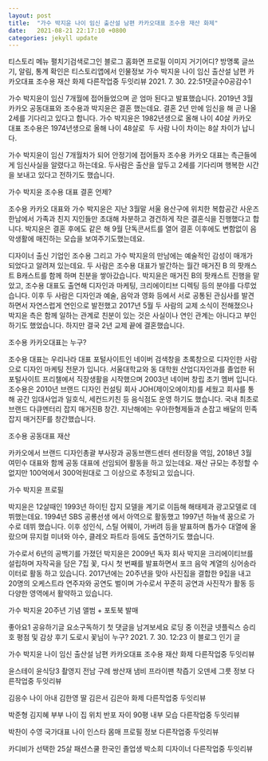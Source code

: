 ```yaml
---
layout: post
title:  "가수 박지윤 나이 임신 출산설 남편 카카오대표 조수용 재산 화제"
date:   2021-08-21 22:17:10 +0800
categories: jekyll update
---
```

티스토리 메뉴 펼치기검색로그인
블로그 홈화면
프로필 이미지
거기어디?
방명록
글쓰기, 알림, 통계 확인은 티스토리앱에서
인물정보
가수 박지윤 나이 임신 출산설 남편 카카오대표 조수용 재산 화제
다른작업중 두잇리뷰
2021. 7. 30. 22:51댓글수0공감수1

가수 박지윤이 임신 7개월에 접어들었으며 곧 엄마 된다고 발표했습니다. 2019년 3월 카카오 공동대표와 조수용과 박지윤은 결혼 했는데요. 결혼 2년 만에 임신을 해 곧 나올 2세를 기다리고 있다고 합니다.  가수 박지윤은 1982년생으로 올해 나이 40살 카카오 대표 조수용은 1974년생으로 올해 나이 48살로 ​ 두 사람 나이 차이는 8살 차이가 납니다.

 


 

가수 박지윤이 임신 7개월차가 되어 안정기에 접어들자 조수용 카카오 대표는 측근들에게 임신사실을 알렸다고 하는데요. 두사람은 출산을 앞두고 2세를 기다리며 행복한 시간을 보내고 있다고 전하기도 했습니다.

 

 

가수 박지윤 조수용 대표 결혼 언제?



 

조수용 카카오 대표와 가수 박지윤은 지난 3월말 서울 용산구에 위치한 복합공간 사운즈 한남에서 가족과 친지 지인들만  초대해 차분하고 경건하게 작은 결혼식을 진행했다고 합니다. ​박지윤은 결혼 후에도 같은 해 9월 단독콘서트를 열어 결혼 이후에도 변함없이 음악생활에 매진하는 모습을 보여주기도했는데요.

 



 

디자이너 출신 기업인 조수용 그리고 가수 박지윤의 만남에는 예술적인 감성이 매개가 되었다고 알려져 있는데요. 두 사람은 조수용 대표가 발간하는 월간 매거진 B 의 팟캐스트 B캐스트를 함께 하며 친분을 쌓아갔습니다. 박지윤은 매거진 B의 팟캐스트 진행을 맡았고, 조수용 대표도 출연해 디자인과 마케팅, 크리에이티브 디렉팅 등의 분야를 다루었습니다. 이후 두 사람은 디자인과 예술, 음악과 영화 등에서 서로 공통된 관심사를 발견하면서 자연스럽게 연인으로 발전했고 2017년 5월 두 사람의 교제 소식이 전해졌으나 박지윤 측은 함께 일하는 관계로 친분이 있는 것은 사실이나 연인 관계는 아니다고 부인하기도 했었습니다. 하지만 결국 2년 교제 끝에 결혼했습니다.

 

 

 

조수용 카카오대표는 누구?



 

조수용 대표는 우리나라 대표 포털사이트인 네이버 검색창을 초록창으로 디자인한 사람으로 디자인 마케팅 전문가 입니다. 서울대학교와 동 대학원 산업디자인과를 졸업한 뒤 포털사이트 프리챌에서 직장생활을 시작했으며 2003년 네이버 창립 초기 멤버 입니다. 조수용은 2010년 브랜드 디자인 컨설팅 회사 JOH(제이오에이치)를 세웠고 회사를 통해 공간 임대사업과 일호식, 세컨드키친 등 음식점도 운영 하기도 했습니다. 국내 최초로 브랜드 다큐멘터리 잡지 매거진B 창간. 지난해에는 우아한형제들과 손잡고 배달의 민족 잡지 매거진F를 창간했습니다.

 

 

조수용 공동대표 재산



 

카카오에서 브랜드 디자인총괄 부사장과 공동브랜드센터 센터장을 역임, 2018년 3월 여민수 대표와 함께 공동 대표에 선임되어 활동을 하고 있는데요. 재산 규모는 추정할 수 없지만 100억에서 300억원대로 그 이상으로 추정되고 있습니다.

 

 

 

가수 박지윤 프로필



 

박지윤은 12살때인 1993년 하이틴 잡지 모델을 계기로 이듬해 해태제과 광고모델로 데뷔했는데요. 1994년 SBS 공룡선생 에서 아역으로 활동했고 1997년 하늘색 꿈으로 가수로 데뷔 했습니다. 이후 성인식, 스틸 어웨이, 가버려 등을 발표하며 톱가수 대열에 올랐으며 뮤지컬 미녀와 야수, 클레오 파트라 등에도 출연하기도 했습니다.

 



 

가수로서 6년의 공백기를 가졌던 박지윤은 2009년 독자 회사 박지윤 크리에이티브를 설립하며 자작곡을 담은 7집 꽃, 다시 첫 번째를 발표하면서 포크 음악 계열의 싱어송라이터로 활동 하고 있습니다. 2017년에는 20주년을 맞아 사진집을 결합한 9집을 내고 20명의 오케스트라 연주자와 공연도 벌이며  가수로서 꾸준히 공연과 사진작가 활동 등 다양한 영역에서 활약하고 있습니다.

 

 

가수 박지윤 20주년 기념 앨범 + 포토북 발매








 


좋아요1
공유하기글 요소구독하기
첫 댓글을 남겨보세요
로딩 중
이전글
넷플릭스 승리호 평점 및 감상 후기 도로시 꽃님이 누구?
2021. 7. 30. 12:23
이 블로그 인기 글

가수 박지윤 나이 임신 출산설 남편 카카오대표 조수용 재산 화제
다른작업중 두잇리뷰

윤스테이 윤식당3 촬영지 전남 구례 쌍산재 냄비 프라이팬 착즙기 오덴세 그릇 정보
다른작업중 두잇리뷰

김응수 나이 아내 김한영 딸 김은서 김은아 화제
다른작업중 두잇리뷰

박준형 김지혜 부부 나이 집 위치 반포 자이 90평 내부 모습
다른작업중 두잇리뷰

박찬이 수영 국가대표 나이 인스타 몸매 프로필 정보
다른작업중 두잇리뷰

카디비가 선택한 25살 패션스쿨 한국인 졸업생 박소희 디자이너
다른작업중 두잇리뷰